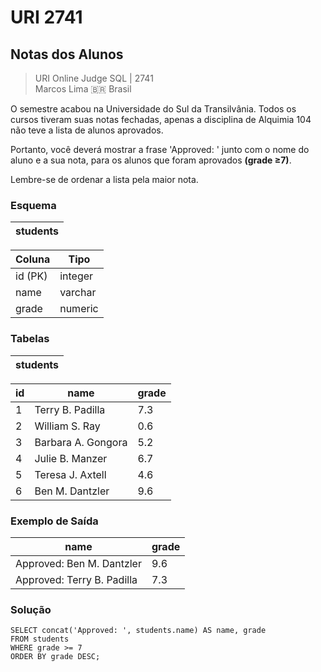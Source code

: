 # URI 2741

## Notas dos Alunos

>URI Online Judge SQL | 2741  
>Marcos Lima :brazil: Brasil  

O semestre acabou na Universidade do Sul da Transilvânia. Todos os cursos tiveram suas notas fechadas, apenas a disciplina de Alquimia 104 não teve a lista de alunos aprovados.  

Portanto, você deverá mostrar a frase 'Approved: ' junto com o nome do aluno e a sua nota, para os alunos que foram aprovados **(grade ≥7)**.  

Lembre-se de ordenar a lista pela maior nota.  

### Esquema

| students |
| -------- |

| Coluna  | Tipo    |
| ------- | ------- |
| id (PK) | integer |
| name    | varchar |
| grade   | numeric |

### Tabelas

| students |
| -------- |

| id  | name               | grade |
| --- | ------------------ | ----- |
| 1   | Terry B. Padilla   | 7.3   |
| 2   | William S. Ray     | 0.6   |
| 3   | Barbara A. Gongora | 5.2   |
| 4   | Julie B. Manzer    | 6.7   |
| 5   | Teresa J. Axtell   | 4.6   |
| 6   | Ben M. Dantzler    | 9.6   |

### Exemplo de Saída

| name                       | grade |
| -------------------------- | ----- |
| Approved: Ben M. Dantzler  | 9.6   |
| Approved: Terry B. Padilla | 7.3   |

### Solução

```"
SELECT concat('Approved: ', students.name) AS name, grade
FROM students
WHERE grade >= 7
ORDER BY grade DESC;
```
